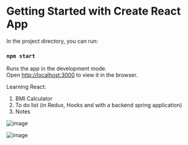 # Getting Started with Create React App

In the project directory, you can run:

### `npm start`

Runs the app in the development mode.\
Open [http://localhost:3000](http://localhost:3000) to view it in the browser.

Learning React:
1) BMI Calculator
2) To do list (in Redux, Hooks and with a backend spring application)
3) Notes

![image](https://github.com/user-attachments/assets/4f14da00-c758-489a-9e2d-414d1b493d43)

![image](https://github.com/user-attachments/assets/ac782fe9-623d-4c7d-945d-e3f3b87a089a)
